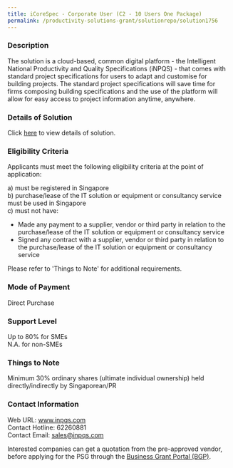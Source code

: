 ```yaml
---
title: iCoreSpec - Corporate User (C2 - 10 Users One Package)
permalink: /productivity-solutions-grant/solutionrepo/solution1756
---
```


### Description

The solution is a cloud-based, common digital platform - the Intelligent National Productivity and Quality Specifications (iNPQS) - that comes with standard project specifications for users to adapt and customise for building projects. The standard project specifications will save time for firms composing building specifications and the use of the platform will allow for easy access to project information anytime, anywhere.

### Details of Solution

Click <a href='https://www.gobusiness.gov.sg/images/psg/Desensitised_iNPQS_Annex_3_Part_5.pdf' target='_blank' rel='noopener'>here</a> to view details of solution.

### Eligibility Criteria

Applicants must meet the following eligibility criteria at the point of application:

a) must be registered in Singapore <br>
b) purchase/lease of the IT solution or equipment or consultancy service must be used in Singapore <br>
c) must not have:
- Made any payment to a supplier, vendor or third party in relation to the purchase/lease of the IT solution or equipment or consultancy service
- Signed any contract with a supplier, vendor or third party in relation to the purchase/lease of the IT solution or equipment or consultancy service

Please refer to 'Things to Note' for additional requirements.

### Mode of Payment
Direct Purchase

### Support Level
Up to 80% for SMEs <br>
N.A. for non-SMEs

### Things to Note
Minimum 30% ordinary shares (ultimate individual ownership) held directly/indirectly by Singaporean/PR

### Contact Information
Web URL: www.inpqs.com <br>Contact Hotline: 62260881 <br>Contact Email: sales@inpqs.com <br>

Interested companies can get a quotation from the pre-approved vendor, before applying for the PSG through the <a target='_blank' rel='noopener' href='https://www.businessgrants.gov.sg/'>Business Grant Portal (BGP)</a>.
